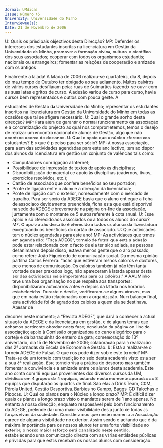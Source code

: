 ```yaml
---
Jornal: UMdicas
Issue: Número 45
University: Universidade do Minho
Interviewee(s): 
Date: 21 de Novembro de 2006
---
```

U: Quais os principais objectivos desta
Direcção?
MP: Defender os interesses dos estudantes
inscritos na licenciatura em Gestão da
Universidade do Minho, promover a formação
cívica, cultural e científica dos seus associados;
cooperar com todos os organismos estudantis;
nacionais ou estrangeiros; fomentar as relações
de cooperação e amizade com os antigos

Finalmente a
latada!
A latada de 2006 realizou-se quartafeira, dia 8, depois do mau tempo de
Outubro ter obrigado ao seu
adiamento. Muitos caloiros de vários
cursos desfilaram pelas ruas de
Guimarães fazendo-se ouvir com as
suas latas e gritos de curso.
A adesão variou de curso para curso, havia cursos
bem representados e outros com pouca gente. A

estudantes de Gestão da Universidade do Minho;
representar os estudantes inscritos na
licenciatura em Gestão da Universidade do Minho
em todas as ocasiões que tal se afigure
necessário.
U: Qual o grande sonho desta direcção?
MP: Para alem de garantir o normal
funcionamento da associação e a concretização
do projecto ao qual nos comprometemos, temos o
desejo de realizar um encontro nacional de alunos
de Gestão, algo que não acontece acerca de dez
anos.
U: Qual o apoio que o núcleo oferece aos
estudantes? E o que é preciso para ser sócio?
MP: A nossa associação, para alem das
actividades agendadas para este ano lectivo, tem
ao dispor dos alunos da licenciatura em gestão
um conjunto de valências tais como:
- Computadores com ligação à Internet;
- Possibilidade de impressão de textos de apoio
às disciplinas;
- Disponibilização de material de apoio às
disciplinas (cadernos, livros, exercícios
resolvidos, etc.);
- Cartão de associado que confere benefícios ao
seu portador;
- Ponte de ligação entre o aluno e a direcção da
licenciatura;
- Ponte de ligação com o exterior, nomeadamente
com o mercado de trabalho.
Para ser sócio da ADEGE basta que o aluno
entregue a ficha de associado devidamente
preenchida, ficha esta que está disponível na
sede da ADEGE e brevemente na página on-line
da associação, juntamente com o montante de 5
euros referente à cota anual.
U: Esse apoio é só oferecido aos associados
ou a todos os alunos do curso?
MP: O apoio atrás descrito é oferecido a todos os
alunos da licenciatura exceptuando os benefícios
do cartão de associado.
U: Que actividades tem o núcleo agendadas
para este ano?
MP: As actividades que temos em agenda são:
“Taça ADEGE”, torneio de futsal que está a
adesão pode estar relacionada com o facto de ela
ter sido adiada, as pessoas desanimaram depois
disso, estava menos gente que o ano passado,
como refere João Figueiredo de comunicação
social. Da mesma opinião partilha Carlos Ferreira:
“acho que estiveram menos caloiros e doutores,
pelo menos de comunicação. Os caloiros também
já não têm tanta vontade de ser praxados logo, não
apareceram à latada apesar desta ser das
actividades mais importantes para os caloiros.”
A AAUMinho teve uma boa organização no que
respeita aos transportes: disponibilizaram
autocarros antes e depois da latada nos horários
estabelecidos. Durante o desfile, verificaram-se
alguns atrasos, mas que em nada estão
relacionados com a organização.
Num balanço final, esta actividade foi do agrado
dos caloiros a quem ela se destinava. Apesar de

decorrer neste momento; a “Revista ADEGE”, que
dará a conhecer a actual situação da ADEGE e da
licenciatura em gestão, e de alguns temas que
achamos pertinente abordar nesta fase;
conclusão da página on-line da associação; apoio
à Comissão organizadora do carro alegórico para
o cortejo e da barraquinha do enterro da gata;
comemoração do 13º aniversário, dia 15 de
Novembro de 2006; colaboração para a
realização das 2ª Jornadas da Escola de
Economia e Gestão.
U: Está a realizar-se o torneio ADEGE de
Futsal. O que nos pode dizer sobre este
torneio?
MP: Trata-se de um torneio com tradição no seio
desta academia visto esta ser a sua 8ª realização.
Este torneio visa a prática do desporto mas
também fomentar a convivência e a amizade
entre os alunos desta academia.
Este ano conta com 16 equipas provenientes dos
diversos cursos da UM, divididas em 4 grupos de
4 equipas, estando neste momento apuradas as 8
equipas que disputarão os quartos de final. São
elas a Drink Team, CCM, Pérola United, Gestão
Desportiva, Barbies no Campo, Baggs, GD
Talochas e Pipocas.
U: Qual os planos para o Núcleo a longo
prazo?
MP: É difícil dizer quais os planos a longo prazo
visto o mandatos serem de 1 ano apenas. No
entanto a nossa direcção, enquanto responsável
pelo bom funcionamento da ADEGE, pretende dar
uma maior visibilidade desta junto de todas as
forças vivas da sociedade. Consideramos que
neste momento a Associação carece de alguma
visibilidade no exterior. Assim sendo e achando
que é da máxima importância para os nossos
alunos ter uma forte visibilidade no exterior, o
nosso maior esforço será canalizado neste
sentido, estabelecendo uma comunicação directa
com as várias entidades públicas e privadas para
que estas recebam os nossos alunos com consideração.